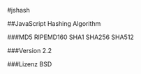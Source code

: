 #jshash

##JavaScript Hashing Algorithm

###MD5 RIPEMD160 SHA1 SHA256 SHA512

###Version 2.2

###Lizenz BSD